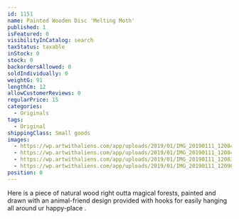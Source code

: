 ```yaml
---
id: 1151
name: Painted Wooden Disc 'Melting Moth'
published: 1
isFeatured: 0
visibilityInCatalog: search
taxStatus: taxable
inStock: 0
stock: 0
backordersAllowed: 0
soldIndividually: 0
weightG: 91
lengthCm: 12
allowCustomerReviews: 0
regularPrice: 15
categories:
  - Originals
tags:
  - Original
shippingClass: Small goods
images:
  - https://wp.artwithaliens.com/app/uploads/2019/01/IMG_20190111_120847-01-01-scaled.jpeg
  - https://wp.artwithaliens.com/app/uploads/2019/01/IMG_20190111_120841-01-01-scaled.jpeg
  - https://wp.artwithaliens.com/app/uploads/2019/01/IMG_20190111_120836-01-01-scaled.jpeg
  - https://wp.artwithaliens.com/app/uploads/2019/01/IMG_20190111_120905-01-01-scaled.jpeg
position: 0
---
```


Here is a piece of natural wood right outta magical forests, painted and drawn with an animal-friend design provided with hooks for easily hanging all around ur happy-place .
